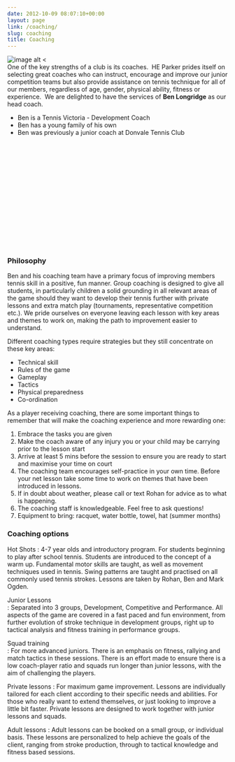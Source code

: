 ```yaml
---
date: 2012-10-09 08:07:10+00:00
layout: page
link: /coaching/
slug: coaching
title: Coaching
---
```


![image alt <](/media/BenLongridge.png)  
One of the key strengths of a club is its coaches.  HE Parker prides itself on selecting great coaches who can instruct, encourage and improve our junior competition teams but also provide assistance on tennis technique for all of our members, regardless of age, gender, physical ability, fitness or experience.  We are delighted to have the services of **Ben Longridge** as our head coach.

  * Ben is a Tennis Victoria - Development Coach
  * Ben has a young family of his own
  * Ben was previously a junior coach at Donvale Tennis Club

&nbsp;<br>&nbsp;<br>&nbsp;<br>&nbsp;<br>&nbsp;<br>&nbsp;<br>&nbsp;<br>&nbsp;<br>&nbsp;<br>&nbsp;<br>&nbsp;<br>&nbsp;<br>&nbsp;<br>&nbsp;<br>

### Philosophy

Ben and his coaching team have a primary focus of improving members tennis skill in a positive, fun manner. Group coaching is designed to give all students, in particularly children a solid grounding in all relevant areas of the game should they want to develop their tennis further with private lessons and extra match play (tournaments, representative competition etc.). We pride ourselves on everyone leaving each lesson with key areas and themes to work on, making the path to improvement easier to understand.

Different coaching types require strategies but they still concentrate on these key areas:
 
  * Technical skill
  * Rules of the game
  * Gameplay
  * Tactics
  * Physical preparedness
  * Co-ordination

As a player receiving coaching, there are some important things to remember that will make the coaching experience and more rewarding one:
 
  1. Embrace the tasks you are given
  2. Make the coach aware of any injury you or your child may be carrying prior to the lesson start
  3. Arrive at least 5 mins before the session to ensure you are ready to start and maximise your time on court
  4. The coaching team encourages self-practice in your own time. Before your net lesson take some time to work on themes that have been introduced in lessons.
  5. If in doubt about weather, please call or text Rohan for advice as to what is happening.
  6. The coaching staff is knowledgeable. Feel free to ask questions!
  7. Equipment to bring: racquet, water bottle, towel, hat (summer months)

### Coaching options

Hot Shots 
: 4-7 year olds and introductory program. For students beginning to play after school tennis. Students are introduced to the concept of a warm up. Fundamental motor skills are taught, as well as movement techniques used in tennis. Swing patterns are taught and practised on all commonly used tennis strokes. Lessons are taken by Rohan, Ben and Mark Ogden.

Junior Lessons  
: Separated into 3 groups, Development, Competitive and Performance. All aspects of the game are covered in a fast paced and fun environment, from further evolution of stroke technique in development groups, right up to tactical analysis and fitness training in performance groups.

Squad training  
: For more advanced juniors. There is an emphasis on fitness, rallying and match tactics in these sessions. There is an effort made to ensure there is a low coach-player ratio and squads run longer than junior lessons, with the aim of challenging the players.

Private lessons 
: For maximum game improvement. Lessons are individually tailored for each client according to their specific needs and abilities. For those who really want to extend themselves, or just looking to improve a little bit faster. Private lessons are designed to work together with junior lessons and squads.

Adult lessons 
: Adult lessons can be booked on a small group, or individual basis. These lessons are personalized to help achieve the goals of the client, ranging from stroke production, through to tactical knowledge and fitness based sessions.
